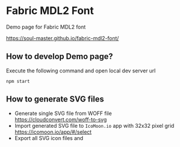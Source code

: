 # Fabric MDL2 Font
Demo page for Fabric MDL2 font

https://soul-master.github.io/fabric-mdl2-font/

## How to develop Demo page?

Execute the following command and open local dev server url
```
npm start
```

## How to generate SVG files

- Generate single SVG file from WOFF file<br>
https://cloudconvert.com/woff-to-svg
- Import generated SVG file to `IcoMoon.io` app with 32x32 pixel grid<br>
https://icomoon.io/app/#/select
- Export all SVG icon files and 